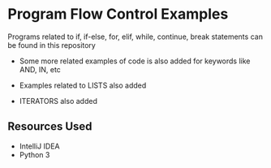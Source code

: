 # Program Flow Control Examples
 
Programs related to if, if-else, for, elif, while, continue, break statements can be found in this repository

* Some more related examples of code is also added for keywords like AND, IN, etc

* Examples related to LISTS also added

* ITERATORS also added

## Resources Used

* IntelliJ IDEA
* Python 3
